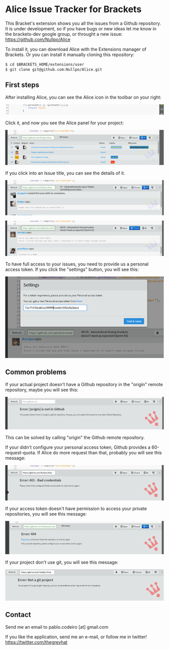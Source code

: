 Alice Issue Tracker for Brackets
================================

This Bracket's extension shows you all the issues from a Github repository. It is under development, so if you have bugs or new ideas let me know in the brackets-dev google group, or throught a new issue: https://github.com/Nullpo/Alice

To install it, you can download Alice with the Extensions manager of Brackets. Or you can install it manually cloning this repository:

```
$ cd $BRACKETS_HOME/extensions/user
$ git clone git@github.com:Nullpo/Alice.git
```

First steps
-----------

After installing Alice, you can see the Alice icon in the toolbar on your right:

![alt text](https://raw.githubusercontent.com/Nullpo/Alice/65065ea8b8a26ae492bbc24685d95e7e71eecbc8/readme_files/img1.png)


Click it, and now you see the Alice panel for your project:

![alt text](https://raw.githubusercontent.com/Nullpo/Alice/65065ea8b8a26ae492bbc24685d95e7e71eecbc8/readme_files/img2.png)


If you click into an Issue title, you can see the details of it.

![alt text](https://raw.githubusercontent.com/Nullpo/Alice/65065ea8b8a26ae492bbc24685d95e7e71eecbc8/readme_files/img3.png)

![alt text](https://raw.githubusercontent.com/Nullpo/Alice/65065ea8b8a26ae492bbc24685d95e7e71eecbc8/readme_files/img4.png)

To have full access to your issues, you need to provide us a personal access token. If you click the "settings" button, you will see this:

![alt text](https://raw.githubusercontent.com/Nullpo/Alice/65065ea8b8a26ae492bbc24685d95e7e71eecbc8/readme_files/img5.png)

Common problems
---------------

If your actual project doesn't have a Github repository in the "origin" remote repository, maybe you will see this:

![alt text](https://raw.githubusercontent.com/Nullpo/Alice/65065ea8b8a26ae492bbc24685d95e7e71eecbc8/readme_files/err0.png)

This can be solved by calling "origin" the Github remote repository.


If your didn't configure your personal access token, Github provides a 60-request-quota. If Alice do more request than that, probably you will see this message:

![alt text](https://raw.githubusercontent.com/Nullpo/Alice/65065ea8b8a26ae492bbc24685d95e7e71eecbc8/readme_files/err2.png)

If your access token doesn't have permission to access your private repositories, you will see this message:

![alt text](https://raw.githubusercontent.com/Nullpo/Alice/65065ea8b8a26ae492bbc24685d95e7e71eecbc8/readme_files/err1.png)


If your project don't use git, you will see this message:

![alt text](https://raw.githubusercontent.com/Nullpo/Alice/65065ea8b8a26ae492bbc24685d95e7e71eecbc8/readme_files/err4.png)



Contact
-------

Send me an email to pablo.codeiro [at] gmail.com

If you like the application, send me an e-mail, or follow me in twitter! https://twitter.com/thegreyhat
